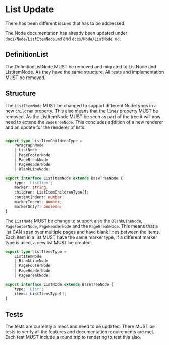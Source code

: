 
# List Update

There has been different issues that has to be addressed.

The Node documentation has already been updated under `docs/Node/ListItemNode.md` and `docs/Node/ListNode.md`.

## DefinitionList

The DefinitionListNode MUST be removed and migrated to ListNode and ListItemNode.
As they have the same structure.
All tests and implementation MUST be removed.

## Structure

The `ListItemNode` MUST be changed to support different NodeTypes in a new `children` property.
This also means that the `lines` property MUST be removed.
As the ListItemNode MUST be seen as part of the tree it will now need to extend the `BaseTreeNode`.
This concludes addition of a new renderer and an update for the renderer of lists.

```ts

export type ListItemChildrenType =
    ParagraphNode
    | ListNode
    | PageFooterNode
    | PageBreakNode
    | PageHeaderNode
    | BlankLineNode;

export interface ListItemNode extends BaseTreeNode {
    type: 'ListItem';
    marker: string;
    children: ListItemChildrenType[];
    contentIndent: number;
    markerIndent: number;
    markerOnly?: boolean;
}
```

The `ListNode` MUST be change to support also the `BlankLineNode`, `PageFooterNode`, `PageHeaderNode` and the `PageBreakNode`.
This means that a list CAN span over multiple pages and have blank lines between the items.
Each item in a list MUST have the same marker type, if a different marker type is used, a new list MUST be created.

```ts
export type ListItemsType =
    ListItemNode
    | BlankLineNode
    | PageFooterNode
    | PageHeaderNode
    | PageBreakNode;

export interface ListNode extends BaseTreeNode {
    type: 'List';
    items: ListItemsType[];
}
```

## Tests

The tests are currently a mess and need to be updated.
There MUST be tests to verify all the features and documentation requirements are met.
Each test MUST include a round trip to rendering to test this also.
